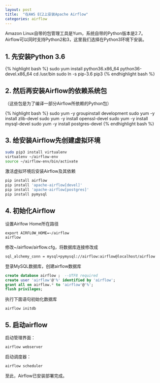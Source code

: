 ```yaml
---
layout: post
title:  "在AWS EC2上安装Apache Airflow"
categories: airflow
---
```


Amazon Linux自带的包管理工具是Yum，系统自带的Python版本是2.7。
Airflow可以同时支持Python2和3，这里我们选择在Python3环境下安装。

## 1. 先安装Python 3.6

{% highlight bash %}
sudo yum install python36.x86_64 python36-devel.x86_64
cd /usr/bin
sudo ln -s pip-3.6 pip3
{% endhighlight bash %}

## 2. 然后再安装Airflow的依赖系统包

（这些包是为了编译一部分Airflow所依赖的Python包）

{% highlight bash %}
sudo yum -y groupinstall development
sudo yum -y install zlib-devel
sudo yum -y install openssl-devel
sudo yum -y install mysql-devel
sudo yum -y install postgres-devel
{% endhighlight bash %}

## 3. 给安装Airflow先创建虚拟环境
``` bash
sudo pip3 install virtualenv
virtualenv ~/airflow-env
source ~/airflow-env/bin/activate
```

激活虚拟环境后安装Airflow及其依赖
``` bash
pip install airflow
pip install 'apache-airflow[devel]'
pip install 'apache-airflow[postgres]'
pip install pymysql
```

## 4. 初始化Airflow
设置Airlfow Home所在路径

```
export AIRFLOW_HOME=~/airflow
airflow
```

修改~/airflow/airflow.cfg，将数据库连接修改成

`sql_alchemy_conn = mysql+pymysql://airflow:airflow@localhost/airflow`

登录MySQL数据库，创建airflow数据库
``` sql
create database airflow ;  --UTF8 required
create user 'airflow'@'%' identified by 'airflow';
grant all on airflow.* to 'airflow'@'%';
flush privileges;
```

执行下面语句初始化数据库

`airflow initdb`

## 5. 启动airflow

启动管理界面：

`airflow webserver`

启动调度器：

`airflow scheduler`

至此，Airflow已安装部署完成。